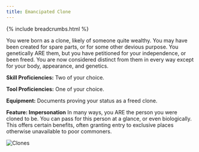 ```yaml
---
title: Emancipated Clone
---
```


{% include breadcrumbs.html %}

You were born as a clone, likely of someone quite wealthy. You may have been created for spare parts, or for some other devious purpose. You genetically ARE them, but you have petitioned for your independence, or been freed.  You are now considered distinct from them in every way except for your body, appearance, and genetics.

**Skill Proficiencies:** Two of your choice.

**Tool Proficiencies:** One of your choice.

**Equipment:** Documents proving your status as a freed clone.

**Feature: Impersonation**  In many ways, you ARE the person you were cloned to be.  You can pass for this person at a glance, or even biologically.  This offers certain benefits, often granting entry to exclusive places otherwise unavailable to poor commoners.

![Clones](/{{site.baseurl}}/images/clones.jpg)